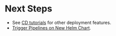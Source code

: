 # Next Steps

* See [CD tutorials](/docs/category/cd-tutorials) for other deployment features.
* [Trigger Pipelines on New Helm Chart](../../../platform/11_Triggers/trigger-pipelines-on-new-helm-chart.md).


